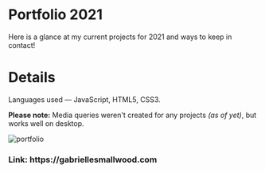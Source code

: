 # Portfolio 2021
Here is a glance at my current projects for 2021 and ways to keep in contact!

# Details
Languages used — JavaScript, HTML5, CSS3.

<strong>Please note:</strong> Media queries weren't created for any projects <em>(as of yet)</em>, but works well on desktop. 

![portfolio](https://user-images.githubusercontent.com/88905557/141593810-b6219107-22e7-4ec2-abc6-423abbdea09c.png)

<h3>Link: https://gabriellesmallwood.com</h3>
